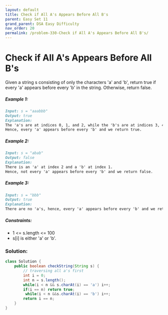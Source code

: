```yaml
---
layout: default
title: Check if All A's Appears Before All B's
parent: Easy Set 11
grand_parent: DSA Easy Difficulty
nav_order: 20
permalink: /problem-330-Check if All A's Appears Before All B's/
---
```

# Check if All A's Appears Before All B's

Given a string s consisting of only the characters 'a' and 'b', return true if every 'a' appears before every 'b' in the string. Otherwise, return false.

##### Example 1:
```markdown
Input: s = "aaabbb"
Output: true
Explanation:
The 'a's are at indices 0, 1, and 2, while the 'b's are at indices 3, 4, and 5.
Hence, every 'a' appears before every 'b' and we return true.
```
##### Example 2:
```markdown
Input: s = "abab"
Output: false
Explanation:
There is an 'a' at index 2 and a 'b' at index 1.
Hence, not every 'a' appears before every 'b' and we return false.
```
##### Example 3:
```markdown
Input: s = "bbb"
Output: true
Explanation:
There are no 'a's, hence, every 'a' appears before every 'b' and we return true.
```
##### Constraints:
* 1 <= s.length <= 100
* s[i] is either 'a' or 'b'.

### Solution:
```java
class Solution {
    public boolean checkString(String s) {
        // traversing all a's first
        int i = 0;
        int n = s.length();
        while(i < n && s.charAt(i) == 'a') i++;
        if(i == n) return true;
         while(i < n &&s.charAt(i) == 'b') i++;
        return i == n;
    }
}
```